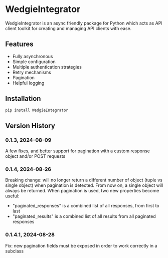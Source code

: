 # WedgieIntegrator
WedgieIntegrator is an async friendly package for Python which acts as API client toolkit for creating and managing API clients with ease.

## Features

- Fully asynchronous
- Simple configuration
- Multiple authentication strategies
- Retry mechanisms
- Pagination
- Helpful logging

## Installation

```bash
pip install WedgieIntegrator
```

## Version History

### 0.1.3, 2024-08-09
A few fixes, and better support for pagination with a custom response object and/or POST requests

### 0.1.4, 2024-08-26
Breaking change: will no longer return a different number of object (tuple vs single object) when pagination is detected.
From now on, a single object will always be returned. When pagination is used, two new properties become useful:
- "paginated_responses" is a combined list of all responses, from first to last
- "paginated_results" is a combined list of all results from all paginated responses

### 0.1.4.1, 2024-08-28
Fix: new pagination fields must be exposed in order to work correctly in a subclass
